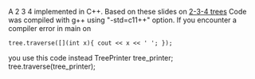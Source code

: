 A 2 3 4 implemented in C++. Based on these slides on [2-3-4 trees](http://www.unf.edu/~broggio/cop3540/Chapter%2010%20-%202-3-4%20Trees%20-%20Part%201.ppt)
Code was compiled with g++ using "-std=c11++" option.
If you encounter a compiler error in main on 

    tree.traverse([](int x){ cout << x << ' '; }); 

you use this code instead
    TreePrinter tree_printer;
    tree.traverse(tree_printer);
 